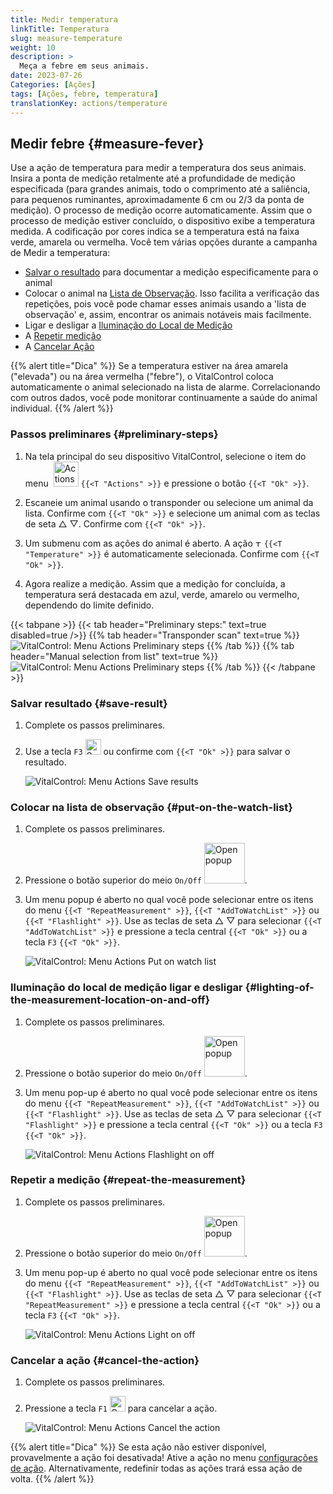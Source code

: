 ```yaml
---
title: Medir temperatura
linkTitle: Temperatura
slug: measure-temperature
weight: 10
description: >
  Meça a febre em seus animais.
date: 2023-07-26
Categories: [Ações]
tags: [Ações, febre, temperatura]
translationKey: actions/temperature
---
```


## Medir febre {#measure-fever}

Use a ação de temperatura para medir a temperatura dos seus animais. Insira a ponta de medição retalmente até a profundidade de medição especificada (para grandes animais, todo o comprimento até a saliência, para pequenos ruminantes, aproximadamente 6 cm ou 2/3 da ponta de medição). O processo de medição ocorre automaticamente. Assim que o processo de medição estiver concluído, o dispositivo exibe a temperatura medida. A codificação por cores indica se a temperatura está na faixa verde, amarela ou vermelha. Você tem várias opções durante a campanha de Medir a temperatura:

- [Salvar o resultado](#save-result) para documentar a medição especificamente para o animal
- Colocar o animal na [Lista de Observação](#put-on-the-watch-list). Isso facilita a verificação das repetições, pois você pode chamar esses animais usando a 'lista de observação' e, assim, encontrar os animais notáveis mais facilmente.
- Ligar e desligar a [Iluminação do Local de Medição](#lighting-of-the-measurement-location-on-and-off)
- A [Repetir medição](#repeat-the-measurement)
- A [Cancelar Ação](#cancel-the-action)

{{% alert title="Dica" %}}
Se a temperatura estiver na área amarela ("elevada") ou na área vermelha ("febre"), o VitalControl coloca automaticamente o animal selecionado na lista de alarme. Correlacionando com outros dados, você pode monitorar continuamente a saúde do animal individual.
{{% /alert %}}

### Passos preliminares {#preliminary-steps}

1. Na tela principal do seu dispositivo VitalControl, selecione o item do menu &nbsp;<img src="/icons/actions.svg" width="40" align="bottom" alt="Actions" /> `{{<T "Actions" >}}` e pressione o botão `{{<T "Ok" >}}`.

2. Escaneie um animal usando o transponder ou selecione um animal da lista. Confirme com `{{<T "Ok" >}}` e selecione um animal com as teclas de seta △ ▽. Confirme com `{{<T "Ok" >}}`.

3. Um submenu com as ações do animal é aberto. A ação <img src="/icons/actions/temperature.svg" width="10" align="bottom" alt="Temperature" /> `{{<T "Temperature" >}}` é automaticamente selecionada. Confirme com `{{<T "Ok" >}}`.

4. Agora realize a medição. Assim que a medição for concluída, a temperatura será destacada em azul, verde, amarelo ou vermelho, dependendo do limite definido.

{{< tabpane >}}
{{< tab header="Preliminary steps:" text=true disabled=true />}}
{{% tab header="Transponder scan" text=true %}}
![VitalControl: Menu Actions Preliminary steps](../images/firststeps-scan.png "Preliminary steps")
{{% /tab %}}
{{% tab header="Manual selection from list" text=true %}}
![VitalControl: Menu Actions Preliminary steps](../images/firststeps.png "Preliminary steps")
{{% /tab %}}
{{< /tabpane >}}

### Salvar resultado {#save-result}

1. Complete os passos preliminares.

2. Use a tecla `F3` <img src="/icons/footer/save.svg" width="25" align="bottom" alt="Save" /> ou confirme com `{{<T "Ok" >}}` para salvar o resultado.

    ![VitalControl: Menu Actions Save results](../images/saveresults.png "Save results")

### Colocar na lista de observação {#put-on-the-watch-list}

1. Complete os passos preliminares.

2. Pressione o botão superior do meio `On/Off` <img src="/icons/footer/repeat_add_to_watch.svg" width="65" align="bottom" alt="Open popup" />.

3. Um menu popup é aberto no qual você pode selecionar entre os itens do menu `{{<T "RepeatMeasurement" >}}`, `{{<T "AddToWatchList" >}}` ou `{{<T "Flashlight" >}}`. Use as teclas de seta △ ▽ para selecionar `{{<T "AddToWatchList" >}}` e pressione a tecla central `{{<T "Ok" >}}` ou a tecla `F3` `{{<T "Ok" >}}`.

    ![VitalControl: Menu Actions Put on watch list](../images/watchlist.png "Put on watch list")

### Iluminação do local de medição ligar e desligar {#lighting-of-the-measurement-location-on-and-off}

1. Complete os passos preliminares.

2. Pressione o botão superior do meio `On/Off` <img src="/icons/footer/repeat_add_to_watch.svg" width="65" align="bottom" alt="Open popup" />.

3. Um menu pop-up é aberto no qual você pode selecionar entre os itens do menu `{{<T "RepeatMeasurement" >}}`, `{{<T "AddToWatchList" >}}` ou `{{<T "Flashlight" >}}`. Use as teclas de seta △ ▽ para selecionar `{{<T "Flashlight" >}}` e pressione a tecla central `{{<T "Ok" >}}` ou a tecla `F3` `{{<T "Ok" >}}`.

    ![VitalControl: Menu Actions Flashlight on off](../images/light.png "Flashlight on off")

### Repetir a medição {#repeat-the-measurement}

1. Complete os passos preliminares.

2. Pressione o botão superior do meio `On/Off` <img src="/icons/footer/repeat_add_to_watch.svg" width="65" align="bottom" alt="Open popup" />.

3. Um menu pop-up é aberto no qual você pode selecionar entre os itens do menu `{{<T "RepeatMeasurement" >}}`, `{{<T "AddToWatchList" >}}` ou `{{<T "Flashlight" >}}`. Use as teclas de seta △ ▽ para selecionar `{{<T "RepeatMeasurement" >}}` e pressione a tecla central `{{<T "Ok" >}}` ou a tecla `F3` `{{<T "Ok" >}}`.

    ![VitalControl: Menu Actions Light on off](../images/repeat.png "Light on off")

### Cancelar a ação {#cancel-the-action}

1. Complete os passos preliminares.

2. Pressione a tecla `F1` <img src="/icons/footer/cancel.svg" width="25" align="bottom" alt="Cancel" /> para cancelar a ação.

    ![VitalControl: Menu Actions Cancel the action](../images/saveresults.png "Cancel the action")

{{% alert title="Dica" %}}
Se esta ação não estiver disponível, provavelmente a ação foi desativada! Ative a ação no menu [configurações de ação](../setting/). Alternativamente, redefinir todas as ações trará essa ação de volta.
{{% /alert %}}
